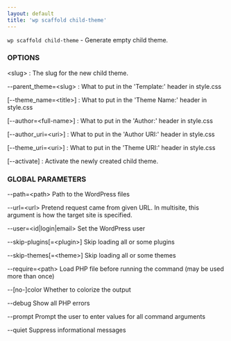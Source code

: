 ```yaml
---
layout: default
title: 'wp scaffold child-theme'
---
```


`wp scaffold child-theme` - Generate empty child theme.

### OPTIONS

&lt;slug&gt;
: The slug for the new child theme.

\--parent_theme=&lt;slug&gt;
: What to put in the 'Template:' header in style.css

[\--theme_name=&lt;title&gt;]
: What to put in the 'Theme Name:' header in style.css

[\--author=&lt;full-name&gt;]
: What to put in the 'Author:' header in style.css

[\--author_uri=&lt;uri&gt;]
: What to put in the 'Author URI:' header in style.css

[\--theme_uri=&lt;uri&gt;]
: What to put in the 'Theme URI:' header in style.css

[\--activate]
: Activate the newly created child theme.

### GLOBAL PARAMETERS

  --path=&lt;path&gt;
      Path to the WordPress files

  --url=&lt;url&gt;
      Pretend request came from given URL. In multisite, this argument is how the target site is specified.

  --user=&lt;id|login|email&gt;
      Set the WordPress user

  --skip-plugins[=&lt;plugin&gt;]
      Skip loading all or some plugins

  --skip-themes[=&lt;theme&gt;]
      Skip loading all or some themes

  --require=&lt;path&gt;
      Load PHP file before running the command (may be used more than once)

  --[no-]color
      Whether to colorize the output

  --debug
      Show all PHP errors

  --prompt
      Prompt the user to enter values for all command arguments

  --quiet
      Suppress informational messages



